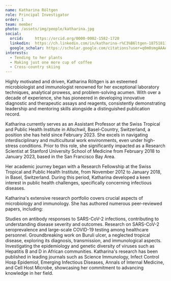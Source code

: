```yaml
---
name: Katharina Röltgen
role: Principal Investigator
order: 1
team: member
photo: /assets/img/people/katharina.jpg
social:
  orcid:     https://orcid.org/0000-0002-1582-1720
  linkedin:  https://ch.linkedin.com/in/katharina-r%C3%B6ltgen-187518118
  google_scholar: https://scholar.google.com/citations?user=q0m0smgAAAAJ&hl=en
interests:
  - Tending to her plants
  - Making just one more cup of coffee
  - Cross-country skiing
---
```

Highly motivated and driven, Katharina Röltgen is an esteemed microbiologist and immunologist renowned for her exceptional laboratory techniques, analytical prowess, and problem-solving acumen. With over a decade of experience, she has pioneered in developing innovative diagnostic and therapeutic assays and reagents, consistently demonstrating leadership and mentoring skills alongside a distinguished publication record.

Katharina currently serves as an Assistant Professor at the Swiss Tropical and Public Health Institute in Allschwil, Basel-Country, Switzerland, a position she has held since February 2023. She excels in navigating interdisciplinary and multicultural work environments, even under high-stress conditions. Prior to this role, she significantly impacted as a Research Scientist at Stanford University School of Medicine from February 2018 to January 2023, based in the San Francisco Bay Area.

Her academic journey began with a Research Fellowship at the Swiss Tropical and Public Health Institute, from November 2012 to January 2018, in Basel, Switzerland. During this period, Katharina developed a keen interest in public health challenges, specifically concerning infectious diseases.

Katharina's extensive research portfolio covers crucial aspects of microbiology and immunology. She has authored numerous peer-reviewed papers, including:

Studies on antibody responses to SARS-CoV-2 infections, contributing to understanding disease severity and outcomes.
Research on SARS-CoV-2 seroprevalence and large-scale COVID-19 testing among healthcare personnel.
Groundbreaking work on Buruli ulcer, a neglected tropical disease, exploring its diagnosis, transmission, and immunological aspects.
Investigating the epidemiology and genetic diversity of viruses such as Hepatitis B and D in African communities.
Katharina's research has been published in leading journals such as Science Immunology, Infect Control Hosp Epidemiol, Emerging Infectious Diseases, Annals of Internal Medicine, and Cell Host Microbe, showcasing her commitment to advancing knowledge in her field.
